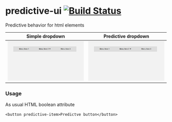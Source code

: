 # predictive-ui [![Build Status](https://travis-ci.org/prozoroff/predictive-ui.svg?branch=master)](https://travis-ci.org/prozoroff/predictive-ui)
Predictive behavior for html elements

| Simple dropdown | Predictive dropdown |
|:-:|:-:|
| ![](./images/simple_dropdown.gif)  | ![](./images/predictive_dropdown.gif) |

### Usage

As usual HTML boolean attribute

```
<button predictive-item>Predictve button</button>
```
